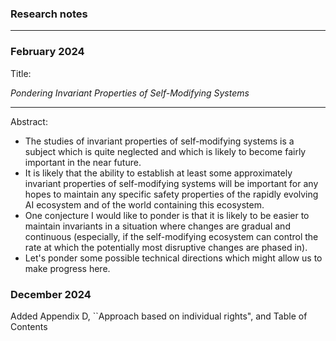 ### Research notes

---

### February 2024

Title:

_Pondering Invariant Properties of Self-Modifying Systems_

---

Abstract:
  * The studies of invariant properties of self-modifying systems is a subject which is quite neglected and which is likely to become fairly important in the near future.
  * It is likely that the ability to establish at least some approximately invariant properties of self-modifying systems will be important for any hopes to maintain any specific safety properties of the rapidly evolving AI ecosystem and of the world containing this ecosystem.
  * One conjecture I would like to ponder is that it is likely to be easier to maintain invariants in a situation where changes are gradual and continuous (especially, if the self-modifying ecosystem can control the rate at which the potentially most disruptive changes are phased in).
  * Let's ponder some possible technical directions which might allow us to make progress here.

### December 2024

Added Appendix D, ``Approach based on individual rights", and Table of Contents
